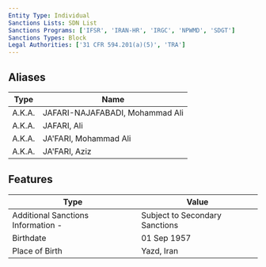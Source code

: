 ```yaml
---
Entity Type: Individual
Sanctions Lists: SDN List
Sanctions Programs: ['IFSR', 'IRAN-HR', 'IRGC', 'NPWMD', 'SDGT']
Sanctions Types: Block
Legal Authorities: ['31 CFR 594.201(a)(5)', 'TRA']
---
```


## Aliases
| Type  | Name      | 
|-------|-----------|
| A.K.A. | JAFARI-NAJAFABADI, Mohammad Ali |
| A.K.A. | JAFARI, Ali |
| A.K.A. | JA'FARI, Mohammad Ali |
| A.K.A. | JA'FARI, Aziz |

## Features
| Type  | Value      |
|-------|------------|
| Additional Sanctions Information - | Subject to Secondary Sanctions |
| Birthdate | 01 Sep 1957 |
| Place of Birth | Yazd, Iran |
